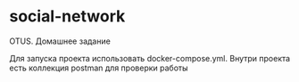 # social-network
OTUS. Домашнее задание

Для запуска проекта использовать docker-compose.yml. Внутри проекта есть коллекция postman для проверки работы
